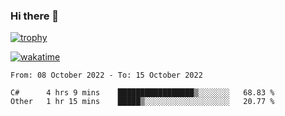 ### Hi there 👋

[![trophy](https://github-profile-trophy.vercel.app/?username=cxnky&theme=dracula)](https://github.com/ryo-ma/github-profile-trophy)

[![wakatime](https://wakatime.com/badge/user/1c39c599-5497-41b9-a5be-2c4676e7fd23.svg)](https://wakatime.com/@1c39c599-5497-41b9-a5be-2c4676e7fd23)
<!--START_SECTION:waka-->

```text
From: 08 October 2022 - To: 15 October 2022

C#      4 hrs 9 mins    █████████████████▒░░░░░░░   68.83 %
Other   1 hr 15 mins    █████▒░░░░░░░░░░░░░░░░░░░   20.77 %
```

<!--END_SECTION:waka-->
